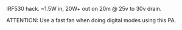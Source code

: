 IRF530 hack. ~1.5W in, 20W+ out on 20m @ 25v to 30v drain.

ATTENTION: Use a fast fan when doing digital modes using this PA.
